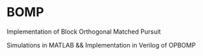 # BOMP
Implementation of Block Orthogonal Matched Pursuit

Simulations in MATLAB && Implementation in Verilog of OPBOMP
